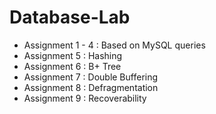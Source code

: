 # Database-Lab

* Assignment 1 - 4 : Based on MySQL queries
* Assignment 5 : Hashing
* Assignment 6 : B+ Tree
* Assignment 7 : Double Buffering
* Assignment 8 : Defragmentation
* Assignment 9 : Recoverability
